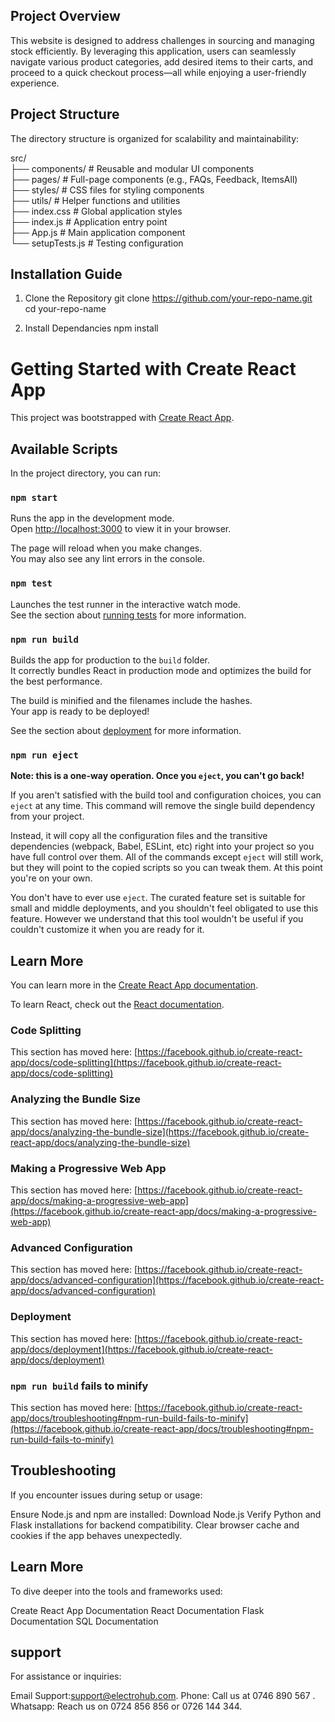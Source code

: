 ## Project Overview
This website is designed to address challenges in sourcing and managing stock efficiently. By leveraging this application, users can seamlessly navigate various product categories, add desired items to their carts, and proceed to a quick checkout process—all while enjoying a user-friendly experience.

## Project Structure
The directory structure is organized for scalability and maintainability:

src/  
├── components/        # Reusable and modular UI components  
├── pages/             # Full-page components (e.g., FAQs, Feedback, ItemsAll)  
├── styles/            # CSS files for styling components  
├── utils/             # Helper functions and utilities  
├── index.css          # Global application styles  
├── index.js           # Application entry point  
├── App.js             # Main application component  
└── setupTests.js      # Testing configuration  


## Installation Guide

1. Clone the Repository
git clone https://github.com/your-repo-name.git  
cd your-repo-name 

2. Install Dependancies
npm install  

# Getting Started with Create React App

This project was bootstrapped with [Create React App](https://github.com/facebook/create-react-app).

## Available Scripts

In the project directory, you can run:

### `npm start`

Runs the app in the development mode.\
Open [http://localhost:3000](http://localhost:3000) to view it in your browser.

The page will reload when you make changes.\
You may also see any lint errors in the console.

### `npm test`

Launches the test runner in the interactive watch mode.\
See the section about [running tests](https://facebook.github.io/create-react-app/docs/running-tests) for more information.

### `npm run build`

Builds the app for production to the `build` folder.\
It correctly bundles React in production mode and optimizes the build for the best performance.

The build is minified and the filenames include the hashes.\
Your app is ready to be deployed!

See the section about [deployment](https://facebook.github.io/create-react-app/docs/deployment) for more information.

### `npm run eject`

**Note: this is a one-way operation. Once you `eject`, you can't go back!**

If you aren't satisfied with the build tool and configuration choices, you can `eject` at any time. This command will remove the single build dependency from your project.

Instead, it will copy all the configuration files and the transitive dependencies (webpack, Babel, ESLint, etc) right into your project so you have full control over them. All of the commands except `eject` will still work, but they will point to the copied scripts so you can tweak them. At this point you're on your own.

You don't have to ever use `eject`. The curated feature set is suitable for small and middle deployments, and you shouldn't feel obligated to use this feature. However we understand that this tool wouldn't be useful if you couldn't customize it when you are ready for it.

## Learn More

You can learn more in the [Create React App documentation](https://facebook.github.io/create-react-app/docs/getting-started).

To learn React, check out the [React documentation](https://reactjs.org/).

### Code Splitting

This section has moved here: [https://facebook.github.io/create-react-app/docs/code-splitting](https://facebook.github.io/create-react-app/docs/code-splitting)

### Analyzing the Bundle Size

This section has moved here: [https://facebook.github.io/create-react-app/docs/analyzing-the-bundle-size](https://facebook.github.io/create-react-app/docs/analyzing-the-bundle-size)

### Making a Progressive Web App

This section has moved here: [https://facebook.github.io/create-react-app/docs/making-a-progressive-web-app](https://facebook.github.io/create-react-app/docs/making-a-progressive-web-app)

### Advanced Configuration

This section has moved here: [https://facebook.github.io/create-react-app/docs/advanced-configuration](https://facebook.github.io/create-react-app/docs/advanced-configuration)

### Deployment

This section has moved here: [https://facebook.github.io/create-react-app/docs/deployment](https://facebook.github.io/create-react-app/docs/deployment)

### `npm run build` fails to minify

This section has moved here: [https://facebook.github.io/create-react-app/docs/troubleshooting#npm-run-build-fails-to-minify](https://facebook.github.io/create-react-app/docs/troubleshooting#npm-run-build-fails-to-minify)

## Troubleshooting
If you encounter issues during setup or usage:

Ensure Node.js and npm are installed: Download Node.js
Verify Python and Flask installations for backend compatibility.
Clear browser cache and cookies if the app behaves unexpectedly.

## Learn More
To dive deeper into the tools and frameworks used:

Create React App Documentation
React Documentation
Flask Documentation
SQL Documentation


## support
For assistance or inquiries:

Email Support:support@electrohub.com.
Phone: Call us at 0746 890 567 .
Whatsapp: Reach us on 0724 856 856 or 0726 144 344.